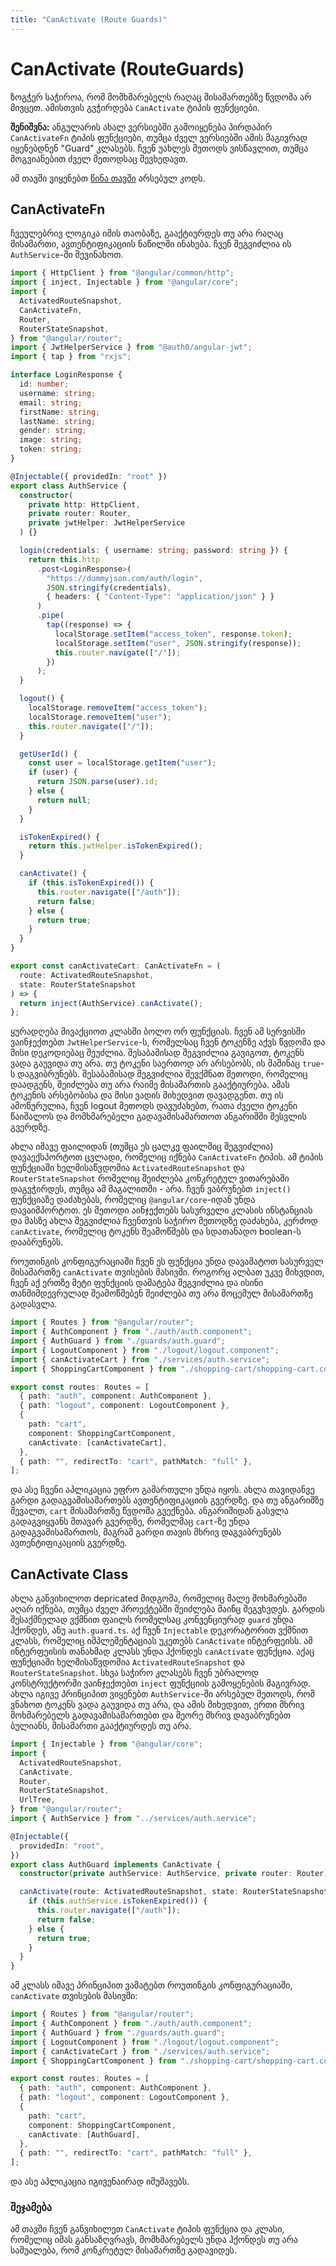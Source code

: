 ```yaml
---
title: "CanActivate (Route Guards)"
---
```


# CanActivate (RouteGuards)

ზოგჭერ საჭიროა, რომ მომხმარებელს რაღაც მისამართებზე წვდომა არ მივცეთ. ამისთვის
გვჭირდება `CanActivate` ტიპის ფუნქციები.

**შენიშვნა:** ანგულარის ახალ ვერსიებში გამოიყენება პირდაპირ `CanActivateFn` ტიპის
ფუნქციები, თუმცა ძველ ვერსიებში ამის მაგივრად იყენებდნენ "Guard" კლასებს. ჩვენ უახლეს
მეთოდს ვისწავლით, თუმცა მოგვიანებით ძველ მეთოდსაც შევხედავთ.

ამ თავში ვიყენებთ [წინა თავში](./jwt-authentication.html) არსებულ კოდს.

## CanActivateFn

ჩვეულებრივ ლოგიკა იმის თაობაზე, გააქტიურდეს თუ არა რაღაც მისამართი, ავთენტიფიკაციის
ნაწილში ინახება. ჩვენ შეგვიძლია ის `AuthService`-ში შევინახოთ.

```ts
import { HttpClient } from "@angular/common/http";
import { inject, Injectable } from "@angular/core";
import {
  ActivatedRouteSnapshot,
  CanActivateFn,
  Router,
  RouterStateSnapshot,
} from "@angular/router";
import { JwtHelperService } from "@auth0/angular-jwt";
import { tap } from "rxjs";

interface LoginResponse {
  id: number;
  username: string;
  email: string;
  firstName: string;
  lastName: string;
  gender: string;
  image: string;
  token: string;
}

@Injectable({ providedIn: "root" })
export class AuthService {
  constructor(
    private http: HttpClient,
    private router: Router,
    private jwtHelper: JwtHelperService
  ) {}

  login(credentials: { username: string; password: string }) {
    return this.http
      .post<LoginResponse>(
        "https://dummyjson.com/auth/login",
        JSON.stringify(credentials),
        { headers: { "Content-Type": "application/json" } }
      )
      .pipe(
        tap((response) => {
          localStorage.setItem("access_token", response.token);
          localStorage.setItem("user", JSON.stringify(response));
          this.router.navigate(["/"]);
        })
      );
  }

  logout() {
    localStorage.removeItem("access_token");
    localStorage.removeItem("user");
    this.router.navigate(["/"]);
  }

  getUserId() {
    const user = localStorage.getItem("user");
    if (user) {
      return JSON.parse(user).id;
    } else {
      return null;
    }
  }

  isTokenExpired() {
    return this.jwtHelper.isTokenExpired();
  }

  canActivate() {
    if (this.isTokenExpired()) {
      this.router.navigate(["/auth"]);
      return false;
    } else {
      return true;
    }
  }
}

export const canActivateCart: CanActivateFn = (
  route: ActivatedRouteSnapshot,
  state: RouterStateSnapshot
) => {
  return inject(AuthService).canActivate();
};
```

ყურადღება მივაქციოთ კლასში ბოლო ორ ფუნქციას. ჩვენ ამ სერვისში ვაინჯექთებთ `JwtHelperService`-ს,
რომელსაც ჩვენ ტოკენზე აქვს წვდომა და მისი დეკოდიებაც შეუძლია. შესაბამისად შეგვიძლია გავიგოთ, ტოკენს
ვადა გაუვიდა თუ არა. თუ ტოკენი საერთოდ არ არსებობს, ის მაშინაც `true`-ს დაგვიბრუნებს.
შესაბამისად შეგვიძლია შევქმნათ მეთოდი, რომელიც დაადგენს, შეიძლება თუ არა რაიმე მისამართის გააქტიურება.
ამას ტოკენის არსებობისა და მისი ვადის მიხედვით დავადგენთ. თუ ის ამოწურულია, ჩვენ logout მეთოდს დავუძახებთ,
რათა ძველი ტოკენი წაიშალოს და მომხმარებელი გადავამისამართოთ ანგარიშში შესვლის გვერდზე.

ახლა იმავე ფაილიდან (თუმცა ეს ცალკე ფაილშიც შეგვიძლია) დავაექსპორტოთ ცვლადი, რომელიც
იქნება `CanActivateFn` ტიპის. ამ ტიპის ფუნქციაში ხელმისაწვდომია `ActivatedRouteSnapshot` და
`RouterStateSnapshot` რომელიც შეიძლება კონკრეტულ ვითარებაში დაგვჭირდეს, თუმცა ამ მაგალითში - არა.
ჩვენ ვაბრუნებთ `inject()` ფუნქციაზე დაძახებას, რომელიც `@angular/core`-იდან უნდა დავაიმპორტოთ.
ეს მეთოდი აინჯექთებს სასურველი კლასის ინსტანციას და მასზე ახლა შეგვიძლია ჩვენთვის საჭირო
მეთოდზე დაძახება, კერძოდ `canActivate`, რომელიც ტოკენს შეამოწმებს და სდათანადო boolean-ს დააბრუნებს.

როუთინგის კონფიგურაციაში ჩვენ ეს ფუნქცია უნდა დავამატოთ სასურველ მისამართზე `canActivate` თვისების მასივში.
როგორც ალბათ უკვე მიხვდით, ჩვენ აქ ერთზე მეტი ფუნქციის დამატება შეგვიძლია და ისინი თანმიმდევრულად
შეამოწმებენ შეიძლება თუ არა მოცემულ მისამართზე გადასვლა.

```ts
import { Routes } from "@angular/router";
import { AuthComponent } from "./auth/auth.component";
import { AuthGuard } from "./guards/auth.guard";
import { LogoutComponent } from "./logout/logout.component";
import { canActivateCart } from "./services/auth.service";
import { ShoppingCartComponent } from "./shopping-cart/shopping-cart.component";

export const routes: Routes = [
  { path: "auth", component: AuthComponent },
  { path: "logout", component: LogoutComponent },
  {
    path: "cart",
    component: ShoppingCartComponent,
    canActivate: [canActivateCart],
  },
  { path: "", redirectTo: "cart", pathMatch: "full" },
];
```

და ასე ჩვენი აპლიკაცია უფრო გამართული უნდა იყოს. ახლა თავიდანვე გარდი გადაგვამისამართებს
ავთენტიფიკაციის გვერდზე. და თუ ანგარიშზე შევალთ, `cart` მისამართზე წვდომა გვექნება.
ანგარიშიდან გასვლა გადაგვიყვანს მთავარ გვერდზე, რომელმაც `cart`-ზე უნდა გადაგვამისამართოს,
მაგრამ გარდი თავის მხრივ დაგვაბრუნებს ავთენტიფიკაციის გვერდზე.

## CanActivate Class

ახლა განვიხილოთ depricated მიდგომა, რომელიც მალე მოხმარებაში აღარ იქნება,
თუმცა ძველ პროექტებში შეიძლება მაინც შეგვხვდეს. გარდის შესაქმნელად ვქმნით
ფაილს რომელსაც კონვენციურად `guard` უნდა ჰქონდეს, ანუ `auth.guard.ts`.
აქ ჩვენ `Injectable` დეკორატორით ვქმნით კლასს, რომელიც იმპლემენტაციას
უკეთებს `CanActivate` ინტერფეისს. ამ ინტერფეისის თანახმად კლასს უნდა ჰქონდეს
`canActivate` ფუნქცია. აქაც ფუნქციაში ხელმისაწვდომია `ActivatedRouteSnapshot`
და `RouterStateSnapshot`. სხვა საჭირო კლასებს ჩვენ უბრალოდ კონსტრუქტორში
ვაინჯექთებთ `inject` ფუნქციის გამოყენების მაგივრად. ახლა იგივე პრინციპით
ვიყენებთ `AuthService`-ში არსებულ მეთოდს, რომ ვნახოთ ტოკენს ვადა გაუვიდა
თუ არა, და ამის მიხედვით, ერთი მხრივ მოხმარებელს გადავამისამართებთ და
მეორე მხრივ დავაბრუნებთ ბულიანს, მისამართი გააქტიურდეს თუ არა.

```ts
import { Injectable } from "@angular/core";
import {
  ActivatedRouteSnapshot,
  CanActivate,
  Router,
  RouterStateSnapshot,
  UrlTree,
} from "@angular/router";
import { AuthService } from "../services/auth.service";

@Injectable({
  providedIn: "root",
})
export class AuthGuard implements CanActivate {
  constructor(private authService: AuthService, private router: Router) {}

  canActivate(route: ActivatedRouteSnapshot, state: RouterStateSnapshot) {
    if (this.authService.isTokenExpired()) {
      this.router.navigate(["/auth"]);
      return false;
    } else {
      return true;
    }
  }
}
```

ამ კლასს იმავე პრინციპით ვამატებთ როუთინგის კონფიგურაციაში, `canActivate` თვისების მასივში:

```ts
import { Routes } from "@angular/router";
import { AuthComponent } from "./auth/auth.component";
import { AuthGuard } from "./guards/auth.guard";
import { LogoutComponent } from "./logout/logout.component";
import { canActivateCart } from "./services/auth.service";
import { ShoppingCartComponent } from "./shopping-cart/shopping-cart.component";

export const routes: Routes = [
  { path: "auth", component: AuthComponent },
  { path: "logout", component: LogoutComponent },
  {
    path: "cart",
    component: ShoppingCartComponent,
    canActivate: [AuthGuard],
  },
  { path: "", redirectTo: "cart", pathMatch: "full" },
];
```

და ასე აპლიკაცია იგივენაირად იმუშავებს.

### შეჯამება

ამ თავში ჩვენ განვიხილეთ `CanActivate` ტიპის ფუნქცია და კლასი,
რომელიც იმას განსაზღვრავს, მომხმარებელს უნდა ჰქონდეს თუ არა საშუალება,
რომ კონკრეტულ მისამართზე გადავიდეს.
